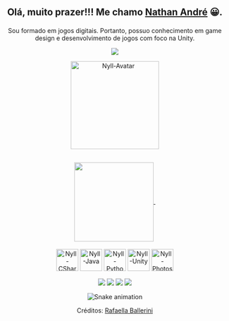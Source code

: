 ## <p align="center">Olá, muito prazer!!! Me chamo <a href="https://www.linkedin.com/in/nathan-andre-silva" target="_blank">Nathan André</a> 😀. </p>
<p align="center">Sou formado em jogos digitais. Portanto, possuo conhecimento em game design e desenvolvimento de jogos com foco na Unity.</p>

<div align="center">
  <p align="center"><img align="center" src="https://komarev.com/ghpvc/?username=Nylleth&color=blue&style=flat-square&&label=Visualizações"/></p>
  <p align="center"><img align="center" alt="Nyll-Avatar" height="200" width="200" src="https://imgur.com/EkvAb32.gif" /></p>
</div>

##

<div align="center">
  <a href="https://github.com/Nylleth">
  <img align="center" height="180em" src="https://github-readme-stats.vercel.app/api?username=Nylleth&show_icons=true&theme=github_dark&include_all_commits=true&count_private=true"/>
  <!--<img align="center" height="180em" src="https://github-readme-stats.vercel.app/api/top-langs/?username=Nylleth&layout=compact&theme=github_dark"/>-->
    <img align="center" height="180em" ssrc="https://github-readme-streak-stats.herokuapp.com/?user=Nylleth"/>
  </a>
</div>

<div align="center" style="display: inline_block"><br>
  <img align="center" alt="Nyll-CSharp" height="50px" width="50px" src="https://cdn.jsdelivr.net/gh/devicons/devicon/icons/csharp/csharp-original.svg" />
  <img align="center" alt="Nyll-Java" height="50px" width="50px" src="https://cdn.jsdelivr.net/gh/devicons/devicon/icons/java/java-original.svg" />
  <img align="center" alt="Nyll-Python" height="50px" width="50px" src="https://cdn.jsdelivr.net/gh/devicons/devicon/icons/python/python-original.svg" />
  <img align="center" alt="Nyll-Unity" height="50px" width="50px" src="https://imgur.com/fCcEKfi.png" />
  <img align="center" alt="Nyll-Photoshop" height="50px" width="50px" src="https://cdn.jsdelivr.net/gh/devicons/devicon/icons/photoshop/photoshop-plain.svg" />
</div>

<br>
  
<div align="center" style="display: inline_block">
 <a href="https://discordapp.com/users/326128459166515201" target="_blank"><img src="https://img.shields.io/badge/Discord-7289DA?style=for-the-badge&logo=discord&logoColor=white" target="_blank"></a> 
  <a href = "mailto:nylleth.gamedev@gmail.com"><img src="https://img.shields.io/badge/-Gmail-%23333?style=for-the-badge&logo=gmail&logoColor=white" target="_blank"></a>
  <a href="https://www.linkedin.com/in/nathan-andre-silva" target="_blank"><img src="https://img.shields.io/badge/-LinkedIn-%230077B5?style=for-the-badge&logo=linkedin&logoColor=white" target="_blank"></a> 
  <a href="https://wa.me/5511952181132" target="_blank"><img src="https://img.shields.io/badge/WhatsApp-25D366?style=for-the-badge&logo=whatsapp&logoColor=white" target="_blank"></a> 
</div>
    
<div align="center">
    
  ![Snake animation](https://github.com/Nylleth/Nylleth/blob/output/github-contribution-grid-snake.gif)
    
</div>  
    
<p align="center">Créditos: <a href="https://github.com/rafaballerini" target="_blank">Rafaella Ballerini</a></p>
